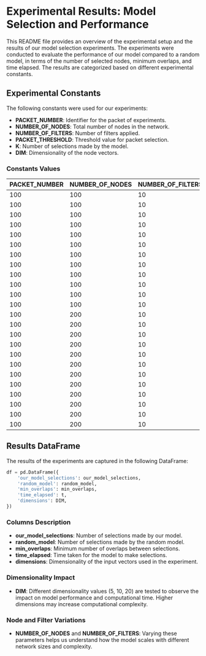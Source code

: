 # Experimental Results: Model Selection and Performance

This README file provides an overview of the experimental setup and the results of our model selection experiments. The experiments were conducted to evaluate the performance of our model compared to a random model, in terms of the number of selected nodes, minimum overlaps, and time elapsed. The results are categorized based on different experimental constants.

## Experimental Constants

The following constants were used for our experiments:

- **PACKET_NUMBER**: Identifier for the packet of experiments.
- **NUMBER_OF_NODES**: Total number of nodes in the network.
- **NUMBER_OF_FILTERS**: Number of filters applied.
- **PACKET_THRESHOLD**: Threshold value for packet selection.
- **K**: Number of selections made by the model.
- **DIM**: Dimensionality of the node vectors.

### Constants Values

| PACKET_NUMBER | NUMBER_OF_NODES | NUMBER_OF_FILTERS | PACKET_THRESHOLD | K  | DIM |
| ------------- | --------------- | ----------------- | ---------------- | -- | --- |
| 100           | 100             | 10                | 5                | 1  | 5   |
| 100           | 100             | 10                | 5                | 1  | 10  |
| 100           | 100             | 10                | 5                | 1  | 20  |
| 100           | 100             | 10                | 5                | 5  | 5   |
| 100           | 100             | 10                | 5                | 5  | 10  |
| 100           | 100             | 10                | 5                | 5  | 20  |
| 100           | 100             | 10                | 5                | 10 | 5   |
| 100           | 100             | 10                | 5                | 10 | 10  |
| 100           | 100             | 10                | 5                | 10 | 20  |
| 100           | 100             | 10                | 5                | 20 | 5   |
| 100           | 100             | 10                | 5                | 20 | 10  |
| 100           | 100             | 10                | 5                | 20 | 20  |
| 100           | 200             | 10                | 5                | 1  | 5   |
| 100           | 200             | 10                | 5                | 1  | 10  |
| 100           | 200             | 10                | 5                | 1  | 20  |
| 100           | 200             | 10                | 5                | 5  | 5   |
| 100           | 200             | 10                | 5                | 5  | 10  |
| 100           | 200             | 10                | 5                | 5  | 20  |
| 100           | 200             | 10                | 5                | 10 | 5   |
| 100           | 200             | 10                | 5                | 10 | 10  |
| 100           | 200             | 10                | 5                | 10 | 20  |
| 100           | 200             | 10                | 5                | 20 | 5   |
| 100           | 200             | 10                | 5                | 20 | 10  |
| 100           | 200             | 10                | 5                | 20 | 20  |

## Results DataFrame

The results of the experiments are captured in the following DataFrame:

```python
df = pd.DataFrame({
    'our_model_selections': our_model_selections,
    'random_model': random_model,
    'min_overlaps': min_overlaps,
    'time_elapsed': t,
    'dimensions': DIM,
})
```

### Columns Description

- **our_model_selections**: Number of selections made by our model.
- **random_model**: Number of selections made by the random model.
- **min_overlaps**: Minimum number of overlaps between selections.
- **time_elapsed**: Time taken for the model to make selections.
- **dimensions**: Dimensionality of the input vectors used in the experiment.

### Dimensionality Impact

- **DIM**: Different dimensionality values (5, 10, 20) are tested to observe the impact on model performance and computational time. Higher dimensions may increase computational complexity.

### Node and Filter Variations

- **NUMBER_OF_NODES** and **NUMBER_OF_FILTERS**: Varying these parameters helps us understand how the model scales with different network sizes and complexity.

